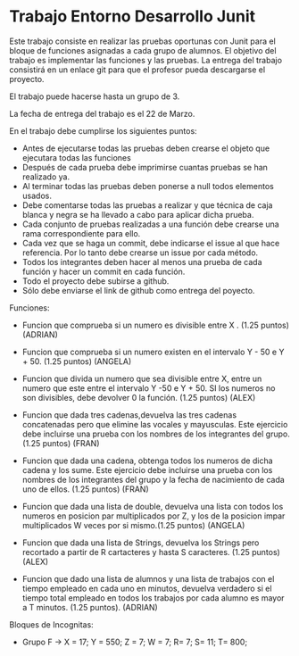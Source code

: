 # Trabajo Entorno Desarrollo Junit

Este trabajo consiste en realizar las pruebas oportunas con Junit para el bloque de funciones asignadas a cada grupo de alumnos. El objetivo del trabajo es implementar las funciones y las pruebas. La entrega del trabajo consistirá en un enlace git para que el profesor pueda descargarse el proyecto.

El trabajo puede hacerse hasta un grupo de 3.

La fecha de entrega del trabajo es el 22 de Marzo.

En el trabajo debe cumplirse los siguientes puntos:

* Antes de ejecutarse todas las pruebas deben crearse el objeto que ejecutara todas las funciones
* Después de cada prueba debe imprimirse cuantas pruebas se han realizado ya.
* Al terminar todas las pruebas deben ponerse a null todos elementos usados.
* Debe comentarse todas las pruebas a realizar y que técnica de caja blanca y negra se ha llevado a cabo para aplicar dicha prueba.
* Cada conjunto de pruebas realizadas a una función debe crearse una rama correspondiente para ello.
* Cada vez que se haga un commit, debe indicarse el issue al que hace referencia. Por lo tanto debe crearse un issue por cada método.
* Todos los integrantes deben hacer al menos una prueba de cada función y hacer un commit en cada función.
* Todo el proyecto debe subirse a github.
* Sólo debe enviarse el link de github como entrega del poyecto.

Funciones:

* Funcion que comprueba si un numero es divisible entre X . (1.25 puntos) (ADRIAN)
* Funcion que comprueba si un numero existen en el intervalo Y -  50 e Y + 50. (1.25 puntos) (ANGELA)

* Funcion que divida un numero que sea divisible entre X, entre un numero que este entre el intervalo Y -50 e Y + 50. SI los numeros no son divisibles, debe devolver 0 la función. (1.25 puntos) (ALEX)
* Funcion que dada tres cadenas,devuelva las tres cadenas concatenadas pero que elimine las vocales y mayusculas. Este ejercicio debe incluirse una prueba con los nombres de los integrantes del grupo. (1.25 puntos) (FRAN)
* Funcion que dada una cadena, obtenga todos los numeros de dicha cadena y los sume. Este ejercicio debe incluirse una prueba con los nombres de los integrantes del grupo y la fecha de nacimiento de cada uno de ellos. (1.25 puntos) (FRAN)
* Funcion que dada una lista de double, devuelva una lista con todos los numeros en posicion par multiplicados por Z, y los de la posicion impar multiplicados  W veces por si mismo.(1.25 puntos) (ANGELA)
* Funcion que dada una lista de Strings, devuelva los Strings pero recortado a partir de R cartacteres y hasta S caracteres. (1.25 puntos) (ALEX)
* Funcion que dado una lista de alumnos y una lista de trabajos con el tiempo empleado en cada uno en minutos, devuelva verdadero si el tiempo total empleado en todos los trabajos por cada alumno es mayor a T minutos. (1.25 puntos). (ADRIAN)

Bloques de Incognitas:
* Grupo F -> X = 17; Y = 550; Z = 7; W = 7; R= 7; S= 11; T= 800;
